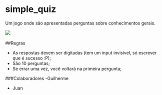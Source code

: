 # simple_quiz
Um jogo onde são apresentadas perguntas sobre conhecimentos gerais. 

<img src="![alt text](image.png)" >

##Regras
- As respostas devem ser digitadas (tem um input invisível, só escrever que é sucesso :P);
- São 10 perguntas;
- Se errar uma vez, você voltará na primeira pergunta;


###Colaboradores
-Guilherme
- Juan
